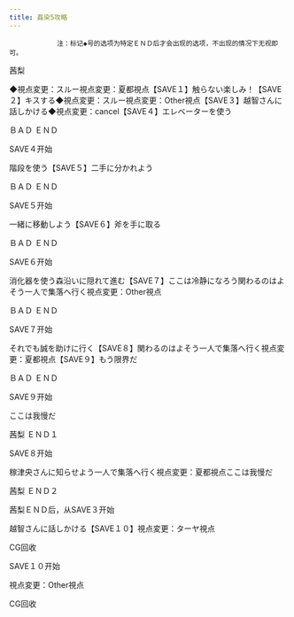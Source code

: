 ```yaml
---
title: 姦染5攻略
---
```


                注：标记◆号的选项为特定ＥＮＤ后才会出现的选项，不出现的情况下无视即可。

茜梨

◆視点変更：スルー視点変更：夏都視点【SAVE１】触らない楽しみ！【SAVE２】キスする◆視点変更：スルー視点変更：Other視点【SAVE３】越智さんに話しかける◆視点変更：cancel【SAVE４】エレベーターを使う

ＢＡＤ ＥＮＤ

SAVE４开始

階段を使う【SAVE５】二手に分かれよう

ＢＡＤ ＥＮＤ

SAVE５开始

一緒に移動しよう【SAVE６】斧を手に取る

ＢＡＤ ＥＮＤ

SAVE６开始

消化器を使う森沿いに隠れて進む【SAVE７】ここは冷静になろう関わるのはよそう一人で集落へ行く視点変更：Other視点

ＢＡＤ ＥＮＤ

SAVE７开始

それでも誠を助けに行く【SAVE８】関わるのはよそう一人で集落へ行く視点変更：夏都視点【SAVE９】もう限界だ

ＢＡＤ ＥＮＤ

SAVE９开始

ここは我慢だ

茜梨 ＥＮＤ１

SAVE８开始

稼津央さんに知らせよう一人で集落へ行く視点変更：夏都視点ここは我慢だ

茜梨 ＥＮＤ２

茜梨ＥＮＤ后，从SAVE３开始

越智さんに話しかける【SAVE１０】視点変更：ターヤ視点

CG回收

SAVE１０开始

視点変更：Other視点

CG回收


              
